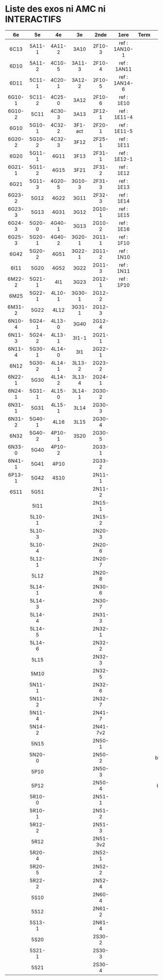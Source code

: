 # Liste des exos ni AMC ni INTERACTIFS

|6e|5e|4e|3e|2nde|1ere|Term|Reste|
|:-:|:-:|:-:|:-:|:-:|:-:|:-:|:-:|
|6C13|5A11-1|4A11-2|3A10|2F10-3|ref : 1AN10-1||MG32_3F13|
|6D10|5A11-2|4C10-5|3A11-3|2F10-4|ref : 1AN11||CM020|
|6D11|5C11-1|4C20-1|3A12-2|2F10-5|ref : 1AN14-6||CM021|
|6G10-1|5C11-2|4C25-0|3A12|2F10-6|ref : 1E10||ExC100|
|6G10-2|5C11|4C30-3|3A13|2F12-1|ref : 1E11-4||HPC100|
|6G10|5G10-1|4C32-2|3F1-act|2F20-1|ref : 1E11-5||PEA11-1|
|6G20-2|5G10-2|4C32-3|3F12|2F25-1|ref : 1E11||PEA11|
|6G20|5G11-1|4G11|3F13|2F31-1|ref : 1E12-1||PEA12|
|6G21-1|5G11-2|4G15|3F21|2F31-2|ref : 1E12||PEA13|
|6G21|5G11-3|4G20-5|3G10-3|2F31-3|ref : 1E13||PEG20|
|6G23-2|5G12|4G22|3G11|2F32-3|ref : 1E14||PEG21|
|6G23-3|5G13|4G31|3G12|2G10-1|ref : 1E15||PEG22|
|6G24-3|5G20-0|4G40-1|3G13|2G10-2|ref : 1E16||PEG23|
|6G25-3|5G20-1|4G40-2|3G20-1|2G11-1|ref : 1F10||PEG24|
|6G42|5G20-2|4G51|3G22-1|2G11-2|ref : 1N10||P003|
|6I11|5G20|4G52|3G22|2G11-3|ref : 1N11||P004|
|6M22-2|5G21-1|4I1|3G23|2G12-1|ref : 1P10||P005|
|6M25|5G22-1|4L10-1|3G30-1|2G12-2|||P006|
|6M31-2|5G22|4L12|3G31-1|2G12-3|||P007|
|6N10-4|5G24-1|4L13-0|3G40|2G12-4|||P008|
|6N11-3|5G24-2|4L13-1|3I1-1|2G21-1|||P009|
|6N11-4|5G30-1|4L14-0|3I1|2G22-1|||P010|
|6N12|5G30-2|4L14-1|3L13-2|2G23-2|||P011|
|6N22-1|5G30|4L14-2|3L13-4|2G24-1|||P012|
|6N24-1|5G31-1|4L15-0|3L14-1|2G30-2|||P013|
|6N31-1|5G31|4L15-1|3L14|2G30-3|||P014|
|6N31-2|5G40-1|4L16|3L15|2G30-4|||beta2F31|
|6N32|5G40-2|4P10-1|3S20|2G30-5|||beta3F23|
|6N33-0|5G40|4P10-2||2G33-1|||beta3G15|
|6N41-1|5G41|4P10||2G33-2|||beta3G41|
|6P13-1|5G42|4S10||2N11-1|||beta3S20-1|
|6S11|5G51|||2N11-2|||beta3s21|
||5I11|||2N15-1|||beta4C31|
||5L10-1|||2N15-2|||beta4G20-3|
||5L10-3|||2N20-3|||beta4G20-4|
||5L10-4|||2N20-6|||beta5G30-2|
||5L12-1|||2N20-7|||beta6C33-1|
||5L12|||2N20-8|||beta6test2|
||5L14-1|||2N30-6|||beta6test2021|
||5L14-3|||2N30-7|||betaAleaFigure|
||5L14-4|||2N31-3|||betaAsymptotesObliques|
||5L14-5|||2N32-1|||betaEqCarreDansC|
||5L14-6|||2N32-2|||betaEqValAbs|
||5L15|||2N32-3|||betaEquations|
||5M10|||2N32-5|||betaEquationsLog|
||5N11-1|||2N32-6|||betaExo3d|
||5N11-2|||2N32-7|||betaExoLimite|
||5N11-4|||2N41-7|||betaExoSimpleMatthieu|
||5N14-2|||2N41-7v2|||betaModele10_simple_question-reponse|
||5N15|||2N50-1|||betaModele11_parametrable|
||5N20-0|||2N50-2|||betaModele20_plusieurs_types_de_questions|
||5P10|||2N50-3|||betaModele21_parametrables|
||5P12|||2N50-4|||betaModele30_constructions_géométriques|
||5R10-0|||2N51-1|||betaModele31_parametrables|
||5R10-1|||2N51-2|||betaModele40_tableau_proportionnalite|
||5R12-2|||2N51-3|||betaModele41_tableau_signes_variations|
||5R12|||2N51-3v2|||betaModele50_Mathsteps|
||5R20-4|||2N52-1|||betaProbaAouB|
||5R20-5|||2N52-2|||betaProbabilites|
||5R22-2|||2N52-4|||betaProbabilitesJC|
||5S10|||2N60-4|||betaPuissances|
||5S12|||2N61-2|||betaSpline|
||5S13-1|||2N61-4|||betaSys2x2CombLin|
||5S20|||2S30-2|||betaTracerParabole|
||5S21-1|||2S30-3|||betarotation3d|
||5S21|||2S30-4|||moule_a_exo_mathalea|
